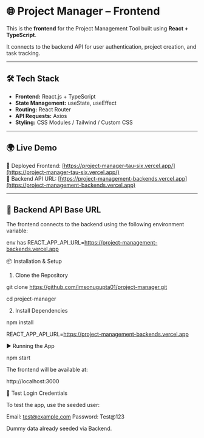 # 🌐 Project Manager – Frontend

This is the **frontend** for the Project Management Tool built using **React + TypeScript**.

It connects to the backend API for user authentication, project creation, and task tracking.

---

## 🛠️ Tech Stack

- **Frontend:** React.js + TypeScript
- **State Management:** useState, useEffect
- **Routing:** React Router
- **API Requests:** Axios
- **Styling:** CSS Modules / Tailwind / Custom CSS

---

## 🌍 Live Demo

🔗 Deployed Frontend: [https://project-manager-tau-six.vercel.app/](https://project-manager-tau-six.vercel.app/)  
🔗 Backend API URL: [https://project-management-backends.vercel.app](https://project-management-backends.vercel.app)

---

## 🔗 Backend API Base URL

The frontend connects to the backend using the following environment variable:

env has 
REACT_APP_API_URL=https://project-management-backends.vercel.app


📦 Installation & Setup
1. Clone the Repository

git clone https://github.com/imsonugupta01/project-manager.git

cd project-manager

2. Install Dependencies

npm install


REACT_APP_API_URL=https://project-management-backends.vercel.app

▶️ Running the App


npm start

The frontend will be available at:

http://localhost:3000

🧪 Test Login Credentials

To test the app, use the seeded user:

Email: test@example.com
Password: Test@123

Dummy data already seeded via Backend.

